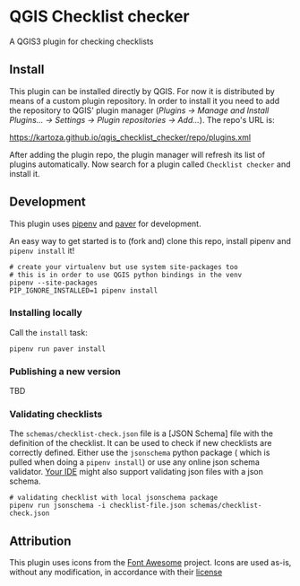 # QGIS Checklist checker

A QGIS3 plugin for checking checklists

## Install

This plugin can be installed directly by QGIS. For now it is distributed by means of a custom plugin repository. In 
order to install it you need to add the repository to QGIS' plugin manager 
(_Plugins -> Manage and Install Plugins... -> Settings -> Plugin repositories -> Add..._). The
repo's URL is:

https://kartoza.github.io/qgis_checklist_checker/repo/plugins.xml

After adding the plugin repo, the plugin manager will refresh its list of plugins automatically. Now search for a 
plugin called `Checklist checker` and install it.


## Development

This plugin uses [pipenv] and [paver] for development.

An easy way to get started is to (fork and) clone this repo, install pipenv 
and `pipenv install` it!

```
# create your virtualenv but use system site-packages too
# this is in order to use QGIS python bindings in the venv
pipenv --site-packages
PIP_IGNORE_INSTALLED=1 pipenv install
```


### Installing locally

Call the `install` task:

```
pipenv run paver install
```

### Publishing a new version

TBD

### Validating checklists

The `schemas/checklist-check.json` file is a [JSON Schema] file with the 
definition of the checklist. It can be used to check if new checklists
are correctly defined. Either use the `jsonschema` python package (
which is pulled when doing a `pipenv install`) or use any online json schema
validator. [Your IDE] might also support validating json files with a json schema.

```
# validating checklist with local jsonschema package
pipenv run jsonschema -i checklist-file.json schemas/checklist-check.json
```


## Attribution

This plugin uses icons from the [Font Awesome] project. Icons are used as-is, without any modification, 
in accordance with their [license]

[Font Awesome]: https://fontawesome.com/
[license]: https://fontawesome.com/license
[pipenv]: https://pipenv.pypa.io/en/latest/
[paver]: https://pythonhosted.org/Paver/index.html
[jsonschema]: https://json-schema.org/
[Your IDE]: https://www.jetbrains.com/help/pycharm/json.html#ws_json_schema_add_custom
